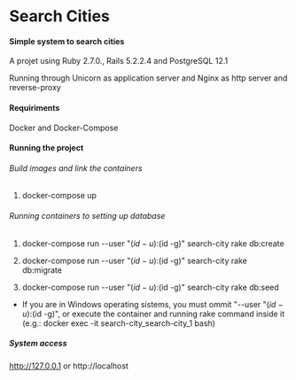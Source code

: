# Search Cities

#### Simple system to search cities
A projet using Ruby 2.7.0., Rails 5.2.2.4 and PostgreSQL 12.1

Running through Unicorn as application server and Nginx as http server and reverse-proxy

#### Requiriments
Docker and Docker-Compose

#### Running the project
###### Build images and link the containers
1. docker-compose up
###### Running containers to setting up database
1. docker-compose run --user "$(id -u):$(id -g)" search-city rake db:create

2. docker-compose run --user "$(id -u):$(id -g)" search-city rake db:migrate

3. docker-compose run --user "$(id -u):$(id -g)" search-city rake db:seed

* If you are in Windows operating sistems, you must ommit "--user "$(id -u):$(id -g)", or execute the container and running rake command inside it (e.g.: docker exec -it search-city_search-city_1 bash)

##### System access

http://127.0.0.1 or http://localhost